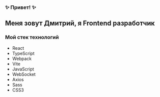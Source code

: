 ### ✨ Привет! ✨
## Меня зовут Дмитрий, я Frontend разработчик

### Мой стек технологий
 - React
 - TypeScript
 - Webpack
 - Vite
 - JavaScript
 - WebSocket
 - Axios
 - Sass
 - CSS3



<!--
**Dveyn/Dveyn** is a ✨ _special_ ✨ repository because its `README.md` (this file) appears on your GitHub profile.

Here are some ideas to get you started:

- 🔭 I’m currently working on ...
- 🌱 I’m currently learning ...
- 👯 I’m looking to collaborate on ...
- 🤔 I’m looking for help with ...
- 💬 Ask me about ...
- 📫 How to reach me: ...
- 😄 Pronouns: ...
- ⚡ Fun fact: ...
-->
